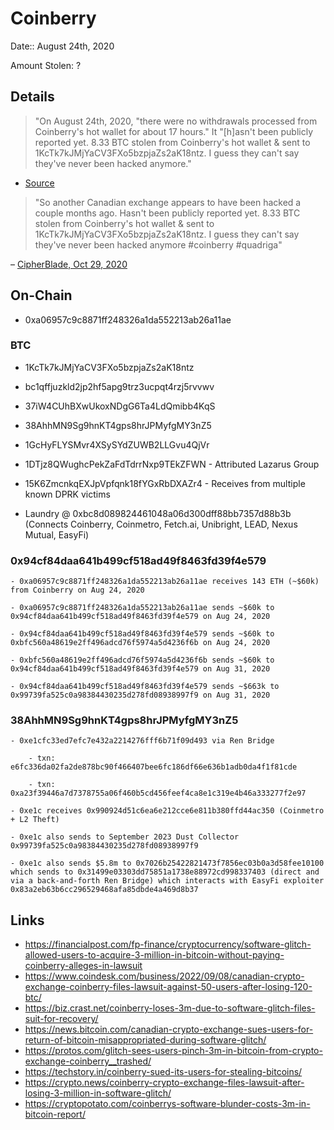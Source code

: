 # Coinberry

Date:: August 24th, 2020

Amount Stolen: ?

## Details

> "On August 24th, 2020, "there were no withdrawals processed from Coinberry's hot wallet for about 17 hours." It "[h]asn't been publicly reported yet. 8.33 BTC stolen from Coinberry's hot wallet & sent to 1KcTk7kJMjYaCV3FXo5bzpjaZs2aK18ntz. I guess they can't say they've never been hacked anymore."

- [Source](https://www.quadrigainitiative.com/casestudy/nothinghappenedatcoinberry.php)

> "So another Canadian exchange appears to have been hacked a couple months ago. Hasn't been publicly reported yet. 8.33 BTC stolen from Coinberry's hot wallet & sent to 1KcTk7kJMjYaCV3FXo5bzpjaZs2aK18ntz. I guess they can't say they've never been hacked anymore #coinberry #quadriga"

– [CipherBlade, Oct 29, 2020](https://twitter.com/cipher_blade/status/1321862599433089025)



## On-Chain

- 0xa06957c9c8871ff248326a1da552213ab26a11ae

### BTC

- 1KcTk7kJMjYaCV3FXo5bzpjaZs2aK18ntz

- bc1qffjuzkld2jp2hf5apg9trz3ucpqt4rzj5rvvwv

- 37iW4CUhBXwUkoxNDgG6Ta4LdQmibb4KqS

- 38AhhMN9Sg9hnKT4gps8hrJPMyfgMY3nZ5

- 1GcHyFLYSMvr4XSySYdZUWB2LLGvu4QjVr

- 1DTjz8QWughcPekZaFdTdrrNxp9TEkZFWN - Attributed Lazarus Group

- 15K6ZmcnkqEXJpVpfqnk18fYGxRbDXAZr4 - Receives from multiple known DPRK victims

- Laundry @ 0xbc8d089824461048a06d300dff88bb7357d88b3b (Connects Coinberry, Coinmetro, Fetch.ai, Unibright, LEAD, Nexus Mutual, EasyFi)


### 0x94cf84daa641b499cf518ad49f8463fd39f4e579

    - 0xa06957c9c8871ff248326a1da552213ab26a11ae receives 143 ETH (~$60k) from Coinberry on Aug 24, 2020

    - 0xa06957c9c8871ff248326a1da552213ab26a11ae sends ~$60k to 0x94cf84daa641b499cf518ad49f8463fd39f4e579 on Aug 24, 2020

    - 0x94cf84daa641b499cf518ad49f8463fd39f4e579 sends ~$60k to 0xbfc560a48619e2ff496adcd76f5974a5d4236f6b on Aug 24, 2020

    - 0xbfc560a48619e2ff496adcd76f5974a5d4236f6b sends ~$60k to 0x94cf84daa641b499cf518ad49f8463fd39f4e579 on Aug 31, 2020

    - 0x94cf84daa641b499cf518ad49f8463fd39f4e579 sends ~$663k to 0x99739fa525c0a98384430235d278fd08938997f9 on Aug 31, 2020


### 38AhhMN9Sg9hnKT4gps8hrJPMyfgMY3nZ5

    - 0xe1cfc33ed7efc7e432a2214276fff6b71f09d493 via Ren Bridge

        - txn: e6fc336da02fa2de878bc90f466407bee6fc186df66e636b1adb0da4f1f81cde

        - txn: 0xa23f39446a7d7378755a06f460b5cd456feef4ca8e1c319e4b46a333277f2e97

    - 0xe1c receives 0x990924d51c6ea6e212cce6e811b380ffd44ac350 (Coinmetro + L2 Theft)

    - 0xe1c also sends to September 2023 Dust Collector 0x99739fa525c0a98384430235d278fd08938997f9

    - 0xe1c also sends $5.8m to 0x7026b25422821473f7856ec03b0a3d58fee10100 which sends to 0x31499e03303dd75851a1738e88972cd998337403 (direct and via a back-and-forth Ren Bridge) which interacts with EasyFi exploiter 0x83a2eb63b6cc296529468afa85dbde4a469d8b37


## Links

- https://financialpost.com/fp-finance/cryptocurrency/software-glitch-allowed-users-to-acquire-3-million-in-bitcoin-without-paying-coinberry-alleges-in-lawsuit
- https://www.coindesk.com/business/2022/09/08/canadian-crypto-exchange-coinberry-files-lawsuit-against-50-users-after-losing-120-btc/
- https://biz.crast.net/coinberry-loses-3m-due-to-software-glitch-files-suit-for-recovery/
- https://news.bitcoin.com/canadian-crypto-exchange-sues-users-for-return-of-bitcoin-misappropriated-during-software-glitch/
- https://protos.com/glitch-sees-users-pinch-3m-in-bitcoin-from-crypto-exchange-coinberry__trashed/
- https://techstory.in/coinberry-sued-its-users-for-stealing-bitcoins/
- https://crypto.news/coinberry-crypto-exchange-files-lawsuit-after-losing-3-million-in-software-glitch/
- https://cryptopotato.com/coinberrys-software-blunder-costs-3m-in-bitcoin-report/
